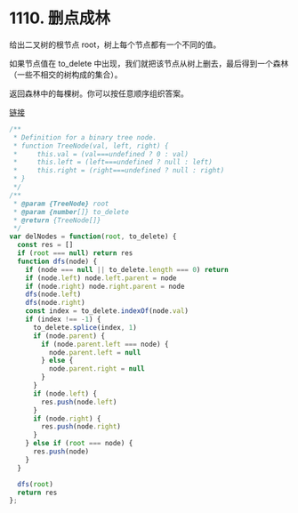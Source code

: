 # 1110. 删点成林

给出二叉树的根节点 root，树上每个节点都有一个不同的值。

如果节点值在 to_delete 中出现，我们就把该节点从树上删去，最后得到一个森林（一些不相交的树构成的集合）。

返回森林中的每棵树。你可以按任意顺序组织答案。

[链接](https://leetcode-cn.com/problems/delete-nodes-and-return-forest/)

```ts
/**
 * Definition for a binary tree node.
 * function TreeNode(val, left, right) {
 *     this.val = (val===undefined ? 0 : val)
 *     this.left = (left===undefined ? null : left)
 *     this.right = (right===undefined ? null : right)
 * }
 */
/**
 * @param {TreeNode} root
 * @param {number[]} to_delete
 * @return {TreeNode[]}
 */
var delNodes = function(root, to_delete) {
  const res = []
  if (root === null) return res
  function dfs(node) {
    if (node === null || to_delete.length === 0) return
    if (node.left) node.left.parent = node
    if (node.right) node.right.parent = node
    dfs(node.left)
    dfs(node.right)
    const index = to_delete.indexOf(node.val)
    if (index !== -1) {
      to_delete.splice(index, 1)
      if (node.parent) {
        if (node.parent.left === node) {
          node.parent.left = null
        } else {
          node.parent.right = null  
        }
      }
      if (node.left) {
        res.push(node.left)
      }
      if (node.right) {
        res.push(node.right)
      }
    } else if (root === node) {
      res.push(node)
    }
  }

  dfs(root)
  return res
};
```
